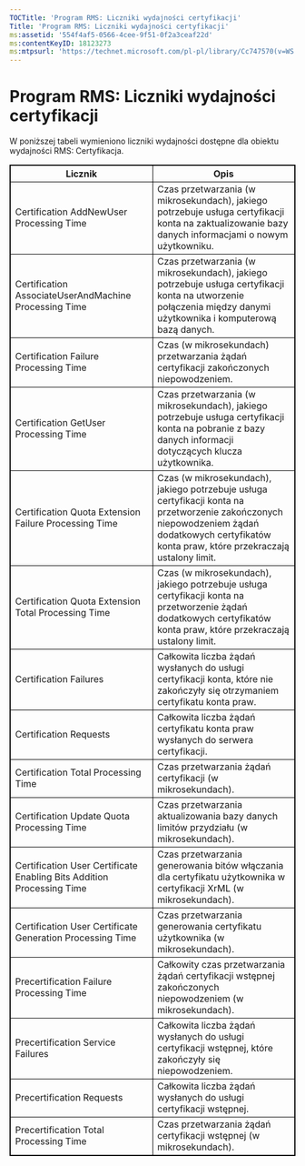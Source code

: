 ```yaml
---
TOCTitle: 'Program RMS: Liczniki wydajności certyfikacji'
Title: 'Program RMS: Liczniki wydajności certyfikacji'
ms:assetid: '554f4af5-0566-4cee-9f51-0f2a3ceaf22d'
ms:contentKeyID: 18123273
ms:mtpsurl: 'https://technet.microsoft.com/pl-pl/library/Cc747570(v=WS.10)'
---
```


Program RMS: Liczniki wydajności certyfikacji
=============================================

W poniższej tabeli wymieniono liczniki wydajności dostępne dla obiektu wydajności RMS: Certyfikacja.


<p> </p>
<table style="border:1px solid black;">
<colgroup>
<col width="50%" />
<col width="50%" />
</colgroup>
<thead>
<tr class="header">
<th style="border:1px solid black;" >Licznik</th>
<th style="border:1px solid black;" >Opis</th>
</tr>
</thead>
<tbody>
<tr class="odd">
<td style="border:1px solid black;">Certification AddNewUser Processing Time</td>
<td style="border:1px solid black;">Czas przetwarzania (w mikrosekundach), jakiego potrzebuje usługa certyfikacji konta na zaktualizowanie bazy danych informacjami o nowym użytkowniku.</td>
</tr>
<tr class="even">
<td style="border:1px solid black;">Certification AssociateUserAndMachine Processing Time</td>
<td style="border:1px solid black;">Czas przetwarzania (w mikrosekundach), jakiego potrzebuje usługa certyfikacji konta na utworzenie połączenia między danymi użytkownika i komputerową bazą danych.</td>
</tr>
<tr class="odd">
<td style="border:1px solid black;">Certification Failure Processing Time</td>
<td style="border:1px solid black;">Czas (w mikrosekundach) przetwarzania żądań certyfikacji zakończonych niepowodzeniem.</td>
</tr>
<tr class="even">
<td style="border:1px solid black;">Certification GetUser Processing Time</td>
<td style="border:1px solid black;">Czas przetwarzania (w mikrosekundach), jakiego potrzebuje usługa certyfikacji konta na pobranie z bazy danych informacji dotyczących klucza użytkownika.</td>
</tr>
<tr class="odd">
<td style="border:1px solid black;">Certification Quota Extension Failure Processing Time</td>
<td style="border:1px solid black;">Czas (w mikrosekundach), jakiego potrzebuje usługa certyfikacji konta na przetworzenie zakończonych niepowodzeniem żądań dodatkowych certyfikatów konta praw, które przekraczają ustalony limit.</td>
</tr>
<tr class="even">
<td style="border:1px solid black;">Certification Quota Extension Total Processing Time</td>
<td style="border:1px solid black;">Czas (w mikrosekundach), jakiego potrzebuje usługa certyfikacji konta na przetworzenie żądań dodatkowych certyfikatów konta praw, które przekraczają ustalony limit.</td>
</tr>
<tr class="odd">
<td style="border:1px solid black;">Certification Failures</td>
<td style="border:1px solid black;">Całkowita liczba żądań wysłanych do usługi certyfikacji konta, które nie zakończyły się otrzymaniem certyfikatu konta praw.</td>
</tr>
<tr class="even">
<td style="border:1px solid black;">Certification Requests</td>
<td style="border:1px solid black;">Całkowita liczba żądań certyfikatu konta praw wysłanych do serwera certyfikacji.</td>
</tr>
<tr class="odd">
<td style="border:1px solid black;">Certification Total Processing Time</td>
<td style="border:1px solid black;">Czas przetwarzania żądań certyfikacji (w mikrosekundach).</td>
</tr>
<tr class="even">
<td style="border:1px solid black;">Certification Update Quota Processing Time</td>
<td style="border:1px solid black;">Czas przetwarzania aktualizowania bazy danych limitów przydziału (w mikrosekundach).</td>
</tr>
<tr class="odd">
<td style="border:1px solid black;">Certification User Certificate Enabling Bits Addition Processing Time</td>
<td style="border:1px solid black;">Czas przetwarzania generowania bitów włączania dla certyfikatu użytkownika w certyfikacji XrML (w mikrosekundach).</td>
</tr>
<tr class="even">
<td style="border:1px solid black;">Certification User Certificate Generation Processing Time</td>
<td style="border:1px solid black;">Czas przetwarzania generowania certyfikatu użytkownika (w mikrosekundach).</td>
</tr>
<tr class="odd">
<td style="border:1px solid black;">Precertification Failure Processing Time</td>
<td style="border:1px solid black;">Całkowity czas przetwarzania żądań certyfikacji wstępnej zakończonych niepowodzeniem (w mikrosekundach).</td>
</tr>
<tr class="even">
<td style="border:1px solid black;">Precertification Service Failures</td>
<td style="border:1px solid black;">Całkowita liczba żądań wysłanych do usługi certyfikacji wstępnej, które zakończyły się niepowodzeniem.</td>
</tr>
<tr class="odd">
<td style="border:1px solid black;">Precertification Requests</td>
<td style="border:1px solid black;">Całkowita liczba żądań wysłanych do usługi certyfikacji wstępnej.</td>
</tr>
<tr class="even">
<td style="border:1px solid black;">Precertification Total Processing Time</td>
<td style="border:1px solid black;">Czas przetwarzania żądań certyfikacji wstępnej (w mikrosekundach).</td>
</tr>
</tbody>
</table>
